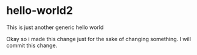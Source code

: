 # hello-world2
This is just another generic hello world

Okay so i made this change just for the sake of changing something. I will commit this change.
